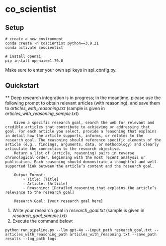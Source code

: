 # co_scientist

## Setup

```shell
# create a new environment
conda create -n coscientist python==3.9.21
conda activate coscientist

# install openai
pip install openai==1.70.0
```

Make sure to enter your own api keys in api_config.py.

## Quickstart

** Deep research integration is in progress; in the meantime, please use the following prompt to obtain relevant articles (with reasoning), and save them to _articles_with_reasoning.txt_ (sample is given in _articles_with_reasoning_sample.txt_)  
```
    Given a specific research goal, search the web for relevant and credible articles that contribute to achieving or addressing that goal. For each article you select, provide a reasoning that explains in detail how the article supports, informs, or relates to the research goal. The reasoning should reference specific elements of the article (e.g., findings, arguments, data, or methodology) and clearly articulate the connection to the research objective. 
    Return a list of (article, reasoning) pairs in reverse chronological order, beginning with the most recent analysis or publication. Each reasoning should demonstrate a thoughtful and well-supported link between the article’s content and the research goal.
    
    Output Format:
        - Title: [Title]
        - Article: [Article]
        - Reasoning: [Detailed reasoning that explains the article’s relevance to the research goal]

    Research Goal: {your research goal here}
```

1. Write your research goal in _research_goal.txt_ (sample is given in _research_goal_sample.txt_)
2. Execute the command below:
```shell
python run_pipeline.py --llm gpt-4o --input_path research_goal.txt --articles_with_reasoning_path articles_with_reasoning.txt --save_path results --log_path logs
```